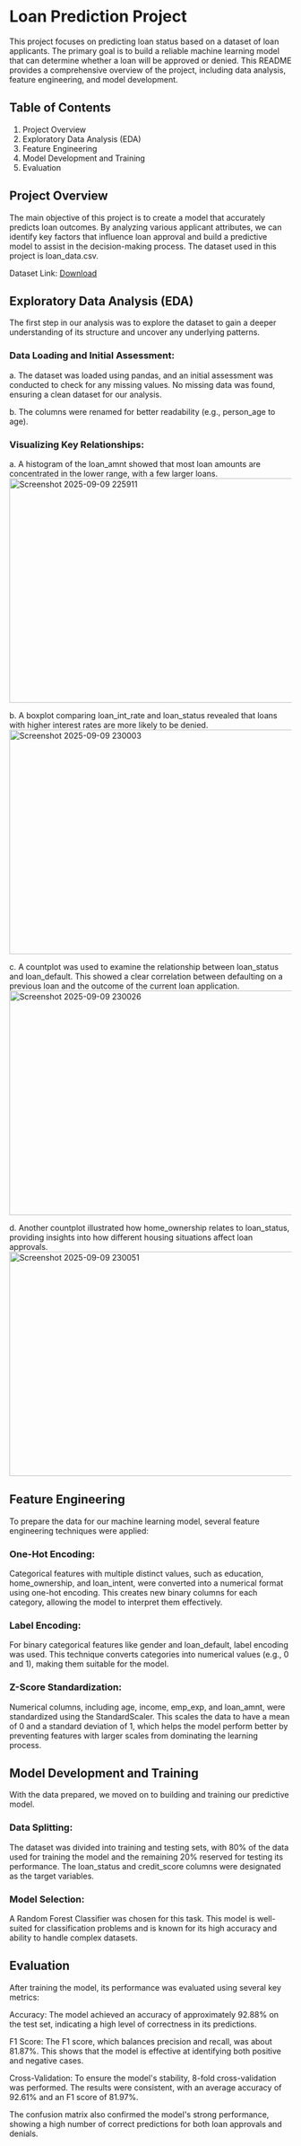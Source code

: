 # Loan Prediction Project
This project focuses on predicting loan status based on a dataset of loan applicants. The primary goal is to build a reliable machine learning model that can determine whether a loan will be approved or denied. This README provides a comprehensive overview of the project, including data analysis, feature engineering, and model development.

## Table of Contents
1. Project Overview
2. Exploratory Data Analysis (EDA)
3. Feature Engineering
4. Model Development and Training
5. Evaluation

## Project Overview
The main objective of this project is to create a model that accurately predicts loan outcomes. By analyzing various applicant attributes, we can identify key factors that influence loan approval and build a predictive model to assist in the decision-making process. The dataset used in this project is loan_data.csv.

Dataset Link: [Download](https://github.com/arunava6/loan_prediction_project/raw/refs/heads/main/loan_data.csv)

## Exploratory Data Analysis (EDA)
The first step in our analysis was to explore the dataset to gain a deeper understanding of its structure and uncover any underlying patterns.

### Data Loading and Initial Assessment:

a. The dataset was loaded using pandas, and an initial assessment was conducted to check for any missing values. No missing data was found, ensuring a clean dataset for our analysis.

b. The columns were renamed for better readability (e.g., person_age to age).

### Visualizing Key Relationships:

a. A histogram of the loan_amnt showed that most loan amounts are concentrated in the lower range, with a few larger loans.
<img width="600" height="400" alt="Screenshot 2025-09-09 225911" src="https://github.com/user-attachments/assets/f5233c9c-644b-4fe4-9e1d-3fd094d1d043" />

b. A boxplot comparing loan_int_rate and loan_status revealed that loans with higher interest rates are more likely to be denied.
<img width="600" height="400" alt="Screenshot 2025-09-09 230003" src="https://github.com/user-attachments/assets/53c5be1f-0e80-4f8a-8243-84eab876042e" />

c. A countplot was used to examine the relationship between loan_status and loan_default. This showed a clear correlation between defaulting on a previous loan and the outcome of the current loan application.
<img width="600" height="400" alt="Screenshot 2025-09-09 230026" src="https://github.com/user-attachments/assets/1afa3820-57e1-4a82-9387-2c78f3c89356" />

d. Another countplot illustrated how home_ownership relates to loan_status, providing insights into how different housing situations affect loan approvals.
<img width="600" height="400" alt="Screenshot 2025-09-09 230051" src="https://github.com/user-attachments/assets/cf39adf2-10b2-4b3c-ac36-1f4b1ebdb35d" />

## Feature Engineering
To prepare the data for our machine learning model, several feature engineering techniques were applied:

### One-Hot Encoding:

Categorical features with multiple distinct values, such as education, home_ownership, and loan_intent, were converted into a numerical format using one-hot encoding. This creates new binary columns for each category, allowing the model to interpret them effectively.

### Label Encoding:

For binary categorical features like gender and loan_default, label encoding was used. This technique converts categories into numerical values (e.g., 0 and 1), making them suitable for the model.

### Z-Score Standardization:

Numerical columns, including age, income, emp_exp, and loan_amnt, were standardized using the StandardScaler. This scales the data to have a mean of 0 and a standard deviation of 1, which helps the model perform better by preventing features with larger scales from dominating the learning process.

## Model Development and Training
With the data prepared, we moved on to building and training our predictive model.

### Data Splitting:

The dataset was divided into training and testing sets, with 80% of the data used for training the model and the remaining 20% reserved for testing its performance. The loan_status and credit_score columns were designated as the target variables.

### Model Selection:

A Random Forest Classifier was chosen for this task. This model is well-suited for classification problems and is known for its high accuracy and ability to handle complex datasets.

## Evaluation
After training the model, its performance was evaluated using several key metrics:

Accuracy: The model achieved an accuracy of approximately 92.88% on the test set, indicating a high level of correctness in its predictions.

F1 Score: The F1 score, which balances precision and recall, was about 81.87%. This shows that the model is effective at identifying both positive and negative cases.

Cross-Validation: To ensure the model's stability, 8-fold cross-validation was performed. The results were consistent, with an average accuracy of 92.61% and an F1 score of 81.97%.

The confusion matrix also confirmed the model's strong performance, showing a high number of correct predictions for both loan approvals and denials.
